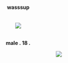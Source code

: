 <p align="center">
  <b>wasssup</b><br>
  <br><br> 
  <img src="https://github.com/user-attachments/assets/0b00bd62-66b0-4032-aa42-fb6a773ce226">
  <br><br>
  
<p align="center">
  <b>male . 18 .</b><br>
  

  ㅤㅤㅤㅤㅤㅤㅤ    ㅤㅤㅤㅤㅤㅤㅤ    ㅤㅤㅤㅤㅤㅤㅤ       ㅤ  ㅤㅤㅤㅤ ![](https://komarev.com/ghpvc/?username=spikemuth&color=grey&label=+listeners🎧)

